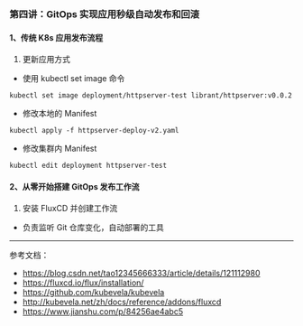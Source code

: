 ### 第四讲：GitOps 实现应用秒级自动发布和回滚

#### 1、传统 K8s 应用发布流程

1) 更新应用方式
- 使用 kubectl set image 命令
```shell
kubectl set image deployment/httpserver-test librant/httpserver:v0.0.2
```
- 修改本地的 Manifest
```shell
kubectl apply -f httpserver-deploy-v2.yaml
```
- 修改集群内 Manifest
```shell
kubectl edit deployment httpserver-test
```

#### 2、从零开始搭建 GitOps 发布工作流

1) 安装 FluxCD 并创建工作流
- 负责监听 Git 仓库变化，自动部署的工具

---
参考文档：
- https://blog.csdn.net/tao12345666333/article/details/121112980
- https://fluxcd.io/flux/installation/
- https://github.com/kubevela/kubevela
- http://kubevela.net/zh/docs/reference/addons/fluxcd
- https://www.jianshu.com/p/84256ae4abc5

